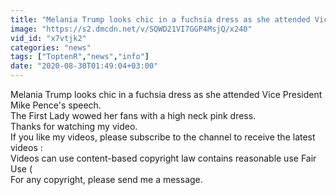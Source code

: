 ```yaml
---
title: "Melania Trump looks chic in a fuchsia dress as she attended Vice President Mike Pence's speech"
image: "https://s2.dmcdn.net/v/SQWD21VI7GGP4MsjQ/x240"
vid_id: "x7vtjk2"
categories: "news"
tags: ["ToptenR","news","info"]
date: "2020-08-30T01:49:04+03:00"
---
```

Melania Trump looks chic in a fuchsia dress as she attended Vice President Mike Pence's  speech.  <br>The First Lady wowed her fans with a high neck pink dress.  <br>Thanks for watching my video.    <br>If you like my videos, please subscribe to the channel to receive the latest videos :     <br>Videos can use content-based copyright law contains reasonable use Fair Use (    <br>For any copyright, please send me a message.
